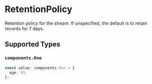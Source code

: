 # RetentionPolicy

Retention policy for the stream.
If unspecified, the default is to retain records for 7 days.


## Supported Types

### `components.One`

```typescript
const value: components.One = {
  age: 93,
};
```

